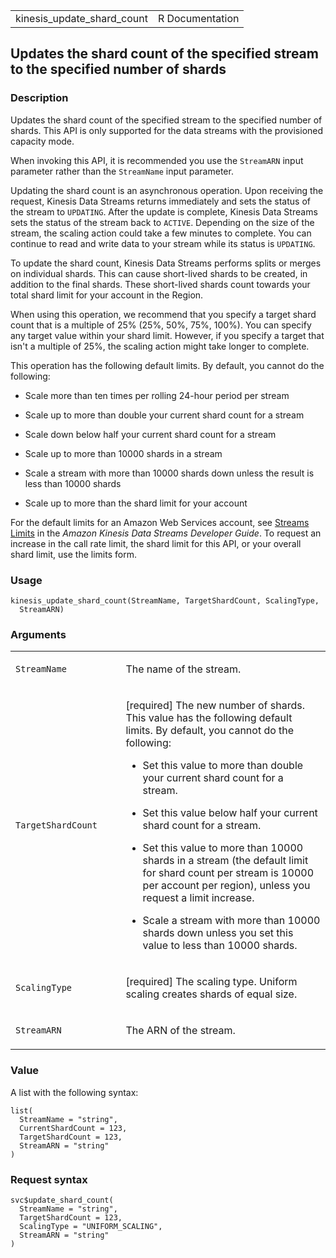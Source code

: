 <table style="width: 100%;">
<tbody>
<tr class="odd">
<td>kinesis_update_shard_count</td>
<td style="text-align: right;">R Documentation</td>
</tr>
</tbody>
</table>

## Updates the shard count of the specified stream to the specified number of shards

### Description

Updates the shard count of the specified stream to the specified number
of shards. This API is only supported for the data streams with the
provisioned capacity mode.

When invoking this API, it is recommended you use the `StreamARN` input
parameter rather than the `StreamName` input parameter.

Updating the shard count is an asynchronous operation. Upon receiving
the request, Kinesis Data Streams returns immediately and sets the
status of the stream to `UPDATING`. After the update is complete,
Kinesis Data Streams sets the status of the stream back to `ACTIVE`.
Depending on the size of the stream, the scaling action could take a few
minutes to complete. You can continue to read and write data to your
stream while its status is `UPDATING`.

To update the shard count, Kinesis Data Streams performs splits or
merges on individual shards. This can cause short-lived shards to be
created, in addition to the final shards. These short-lived shards count
towards your total shard limit for your account in the Region.

When using this operation, we recommend that you specify a target shard
count that is a multiple of 25% (25%, 50%, 75%, 100%). You can specify
any target value within your shard limit. However, if you specify a
target that isn't a multiple of 25%, the scaling action might take
longer to complete.

This operation has the following default limits. By default, you cannot
do the following:

-   Scale more than ten times per rolling 24-hour period per stream

-   Scale up to more than double your current shard count for a stream

-   Scale down below half your current shard count for a stream

-   Scale up to more than 10000 shards in a stream

-   Scale a stream with more than 10000 shards down unless the result is
    less than 10000 shards

-   Scale up to more than the shard limit for your account

For the default limits for an Amazon Web Services account, see [Streams
Limits](https://docs.aws.amazon.com/streams/latest/dev/service-sizes-and-limits.html)
in the *Amazon Kinesis Data Streams Developer Guide*. To request an
increase in the call rate limit, the shard limit for this API, or your
overall shard limit, use the limits form.

### Usage

    kinesis_update_shard_count(StreamName, TargetShardCount, ScalingType,
      StreamARN)

### Arguments

<table>
<colgroup>
<col style="width: 35%" />
<col style="width: 65%" />
</colgroup>
<tbody>
<tr class="odd">
<td><code
id="kinesis_update_shard_count_:_StreamName">StreamName</code></td>
<td><p>The name of the stream.</p></td>
</tr>
<tr class="even">
<td><code
id="kinesis_update_shard_count_:_TargetShardCount">TargetShardCount</code></td>
<td><p>[required] The new number of shards. This value has the following
default limits. By default, you cannot do the following:</p>
<ul>
<li><p>Set this value to more than double your current shard count for a
stream.</p></li>
<li><p>Set this value below half your current shard count for a
stream.</p></li>
<li><p>Set this value to more than 10000 shards in a stream (the default
limit for shard count per stream is 10000 per account per region),
unless you request a limit increase.</p></li>
<li><p>Scale a stream with more than 10000 shards down unless you set
this value to less than 10000 shards.</p></li>
</ul></td>
</tr>
<tr class="odd">
<td><code
id="kinesis_update_shard_count_:_ScalingType">ScalingType</code></td>
<td><p>[required] The scaling type. Uniform scaling creates shards of
equal size.</p></td>
</tr>
<tr class="even">
<td><code
id="kinesis_update_shard_count_:_StreamARN">StreamARN</code></td>
<td><p>The ARN of the stream.</p></td>
</tr>
</tbody>
</table>

### Value

A list with the following syntax:

    list(
      StreamName = "string",
      CurrentShardCount = 123,
      TargetShardCount = 123,
      StreamARN = "string"
    )

### Request syntax

    svc$update_shard_count(
      StreamName = "string",
      TargetShardCount = 123,
      ScalingType = "UNIFORM_SCALING",
      StreamARN = "string"
    )

